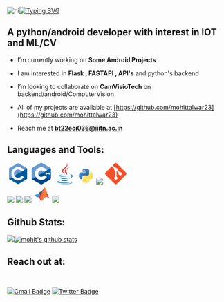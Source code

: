 <a href="https://git.io/typing-svg"><img src="https://readme-typing-svg.herokuapp.com?font=courier+new+&weight=450&size=30&duration=1000&pause=100&repeat=false&width=450&height=90&lines=Hello%2C++I%E2%80%99m+%40mohittalwar23" alt="Typing SVG" /></a> <img src="https://user-images.githubusercontent.com/1303154/88677602-1635ba80-d120-11ea-84d8-d263ba5fc3c0.gif" width="28px" alt="hi" align="left" >

## A python/android developer with interest in IOT and ML/CV

- I’m currently working on **Some Android Projects**

- I am interested in **Flask , FASTAPI , API's** and python's backend

- I’m looking to collaborate on **CamVisioTech** on backend/android/ComputerVision

- All of my projects are available at [https://github.com/mohittalwar23](https://github.com/mohittalwar23)

- Reach me at **bt22eci036@iiitn.ac.in**

<h2 align="left">Languages and Tools:</h2>
<code><img width="50" src="https://raw.githubusercontent.com/devicons/devicon/master/icons/c/c-original.svg"></code>
<code><img width="50" src="https://raw.githubusercontent.com/devicons/devicon/master/icons/cplusplus/cplusplus-original.svg"></code>
<code><img width="50" src="https://raw.githubusercontent.com/devicons/devicon/master/icons/java/java-original.svg"></code>
<code><img width="40" src="https://github.com/devicons/devicon/blob/master/icons/python/python-original.svg"></code>
<code><img width="60" src="https://www.vectorlogo.zone/logos/opencv/opencv-icon.svg"></code>
<code><img width="50" src="https://raw.githubusercontent.com/devicons/devicon/master/icons/git/git-original.svg"></code>
<br/>
<code><img width="80" src="https://www.vectorlogo.zone/logos/kotlinlang/kotlinlang-ar21.svg"></code>
<code><img width="70" src="https://www.vectorlogo.zone/logos/arduino/arduino-ar21.svg"></code>
<code><img width="80" src="https://www.vectorlogo.zone/logos/pocoo_flask/pocoo_flask-ar21.svg"></code>
<code><img width="40" src="https://github.com/devicons/devicon/blob/master/icons/matlab/matlab-original.svg"></code>
<code><img width="40" src="https://www.vectorlogo.zone/logos/tensorflow/tensorflow-icon.svg"></code>

<h2 align="left">Github Stats:</h2>

<a href="https://github.com/mohittalwar23">
 <img align="center" src="https://github-readme-stats.vercel.app/api?username=mohittalwar23&show_icons=true&theme=tokyonight&line_height=27" alt="mohit's github stats"/>
</a>

<a href="https://github.com/mohittalwar23">
  <img align="left" src="https://github-readme-stats.vercel.app/api/top-langs/?username=mohittalwar23&theme=tokyonight" />
  </a>


<br/>

<h2 align="left">Reach out at:</h2>
<br/>

[![Gmail Badge](https://img.shields.io/badge/-GMail-c14438?style=social&logo=Gmail&logoColor=red&link=mailto:bt22eci036@iiitn.ac.in)](mailto:bt22eci036@iiitn.ac.in)
[![Twitter Badge](http://img.shields.io/badge/-@mohittalwar23-1ca0f1?style=social&logo=twitter&logoColor=blue&link=https://twitter.com/mohittalwar23)](https://twitter.com/mohittalwar23)





